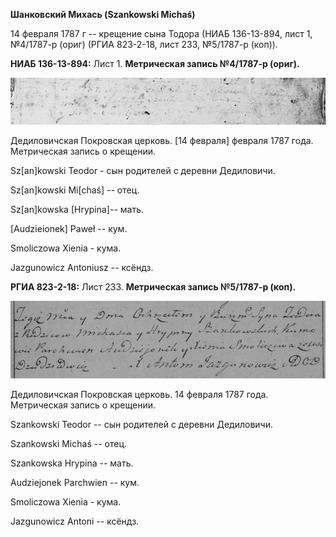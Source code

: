 **Шанковский Михась (Szankowski Michaś)**

14 февраля 1787 г -- крещение сына Тодора (НИАБ 136-13-894, лист 1,
№4/1787-р (ориг) (РГИА 823-2-18, лист 233, №5/1787-р (коп)).

**НИАБ 136-13-894:** Лист 1. **Метрическая запись №4/1787-р (ориг).**

![](./media/f39db58dfd502a7640f40659bb063db6f4a7bf03.png)

Дедиловичская Покровская церковь. \[14 февраля\] февраля 1787 года.
Метрическая запись о крещении.

Sz\[an\]kowski Teodor - сын родителей с деревни Дедиловичи.

Sz\[an\]kowski Mi\[chaś\] -- отец.

Sz\[an\]kowska \[Hrypina\]-- мать.

\[Audzieionek\] Paweł -- кум.

Smoliczowa Xienia - кума.

Jazgunowicz Antoniusz -- ксёндз.

**РГИА 823-2-18:** Лист 233. **Метрическая запись №5/1787-р (коп).**

![](./media/956aa7ae7d75272c05a08da4ba5c5a917b2b7584.png)

Дедиловичская Покровская церковь. 14 февраля 1787 года. Метрическая
запись о крещении.

Szankowski Teodor -- сын родителей с деревни Дедиловичи.

Szankowski Michaś -- отец.

Szankowska Hrypina -- мать.

Audziejonek Parchwien -- кум.

Smoliczowa Xienia - кума.

Jazgunowicz Antoni -- ксёндз.
